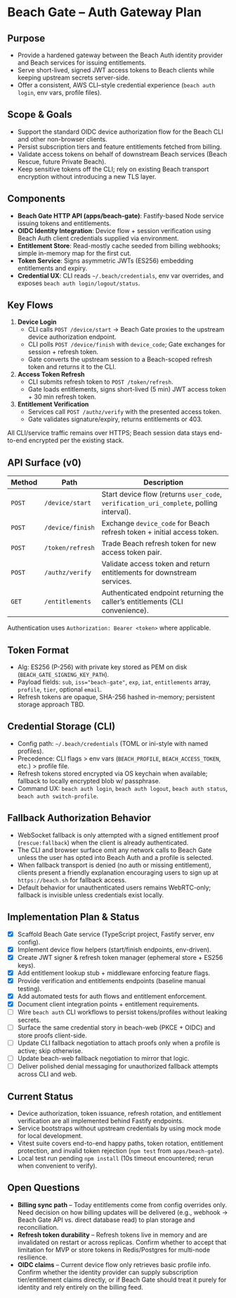 # Beach Gate – Auth Gateway Plan

## Purpose
- Provide a hardened gateway between the Beach Auth identity provider and Beach services for issuing entitlements.
- Serve short-lived, signed JWT access tokens to Beach clients while keeping upstream secrets server-side.
- Offer a consistent, AWS CLI–style credential experience (`beach auth login`, env vars, profile files).

## Scope & Goals
- Support the standard OIDC device authorization flow for the Beach CLI and other non-browser clients.
- Persist subscription tiers and feature entitlements fetched from billing.
- Validate access tokens on behalf of downstream Beach services (Beach Rescue, future Private Beach).
- Keep sensitive tokens off the CLI; rely on existing Beach transport encryption without introducing a new TLS layer.

## Components
- **Beach Gate HTTP API (apps/beach-gate)**: Fastify-based Node service issuing tokens and entitlements.
- **OIDC Identity Integration**: Device flow + session verification using Beach Auth client credentials supplied via environment.
- **Entitlement Store**: Read-mostly cache seeded from billing webhooks; simple in-memory map for the first cut.
- **Token Service**: Signs asymmetric JWTs (ES256) embedding entitlements and expiry.
- **Credential UX**: CLI reads `~/.beach/credentials`, env var overrides, and exposes `beach auth login/logout/status`.

## Key Flows
1. **Device Login**
   - CLI calls `POST /device/start` → Beach Gate proxies to the upstream device authorization endpoint.
   - CLI polls `POST /device/finish` with `device_code`; Gate exchanges for session + refresh token.
   - Gate converts the upstream session to a Beach-scoped refresh token and returns it to the CLI.
2. **Access Token Refresh**
   - CLI submits refresh token to `POST /token/refresh`.
   - Gate loads entitlements, signs short-lived (5 min) JWT access token + 30 min refresh token.
3. **Entitlement Verification**
   - Services call `POST /authz/verify` with the presented access token.
   - Gate validates signature/expiry, returns entitlements or 403.

All CLI/service traffic remains over HTTPS; Beach session data stays end-to-end encrypted per the existing stack.

## API Surface (v0)
| Method | Path | Description |
| --- | --- | --- |
| `POST` | `/device/start` | Start device flow (returns `user_code`, `verification_uri_complete`, polling interval). |
| `POST` | `/device/finish` | Exchange `device_code` for Beach refresh token + initial access token. |
| `POST` | `/token/refresh` | Trade Beach refresh token for new access token pair. |
| `POST` | `/authz/verify` | Validate access token and return entitlements for downstream services. |
| `GET` | `/entitlements` | Authenticated endpoint returning the caller’s entitlements (CLI convenience). |

Authentication uses `Authorization: Bearer <token>` where applicable.

## Token Format
- Alg: ES256 (P-256) with private key stored as PEM on disk (`BEACH_GATE_SIGNING_KEY_PATH`).
- Payload fields: `sub`, `iss="beach-gate"`, `exp`, `iat`, `entitlements` array, `profile`, `tier`, optional `email`.
- Refresh tokens are opaque, SHA-256 hashed in-memory; persistent storage approach TBD.

## Credential Storage (CLI)
- Config path: `~/.beach/credentials` (TOML or ini-style with named profiles).
- Precedence: CLI flags > env vars (`BEACH_PROFILE`, `BEACH_ACCESS_TOKEN`, etc.) > profile file.
- Refresh tokens stored encrypted via OS keychain when available; fallback to locally encrypted blob w/ passphrase.
- Command UX: `beach auth login`, `beach auth logout`, `beach auth status`, `beach auth switch-profile`.

## Fallback Authorization Behavior
- WebSocket fallback is only attempted with a signed entitlement proof (`rescue:fallback`) when the client is already authenticated.
- The CLI and browser surface omit any network calls to Beach Gate unless the user has opted into Beach Auth and a profile is selected.
- When fallback transport is denied (no auth or missing entitlement), clients present a friendly explanation encouraging users to sign up at `https://beach.sh` for fallback access.
- Default behavior for unauthenticated users remains WebRTC-only; fallback is invisible unless credentials exist locally.

## Implementation Plan & Status
- [x] Scaffold Beach Gate service (TypeScript project, Fastify server, env config).
- [x] Implement device flow helpers (start/finish endpoints, env-driven).
- [x] Create JWT signer & refresh token manager (ephemeral store + ES256 keys).
- [x] Add entitlement lookup stub + middleware enforcing feature flags.
- [x] Provide verification and entitlements endpoints (baseline manual testing).
- [x] Add automated tests for auth flows and entitlement enforcement.
- [x] Document client integration points + entitlement requirements.
- [ ] Wire `beach auth` CLI workflows to persist tokens/profiles without leaking secrets.
- [ ] Surface the same credential story in beach-web (PKCE + OIDC) and store proofs client-side.
- [ ] Update CLI fallback negotiation to attach proofs only when a profile is active; skip otherwise.
- [ ] Update beach-web fallback negotiation to mirror that logic.
- [ ] Deliver polished denial messaging for unauthorized fallback attempts across CLI and web.

## Current Status
- Device authorization, token issuance, refresh rotation, and entitlement verification are all implemented behind Fastify endpoints.
- Service bootstraps without upstream credentials by using mock mode for local development.
- Vitest suite covers end-to-end happy paths, token rotation, entitlement protection, and invalid token rejection (`npm test` from `apps/beach-gate`).
- Local test run pending `npm install` (10s timeout encountered; rerun when convenient to verify).

## Open Questions
- **Billing sync path** – Today entitlements come from config overrides only. Need decision on how billing updates will be delivered (e.g., webhook → Beach Gate API vs. direct database read) to plan storage and reconciliation.
- **Refresh token durability** – Refresh tokens live in memory and are invalidated on restart or across replicas. Confirm whether to accept that limitation for MVP or store tokens in Redis/Postgres for multi-node resilience.
- **OIDC claims** – Current device flow only retrieves basic profile info. Confirm whether the identity provider can supply subscription tier/entitlement claims directly, or if Beach Gate should treat it purely for identity and rely entirely on the billing feed.
